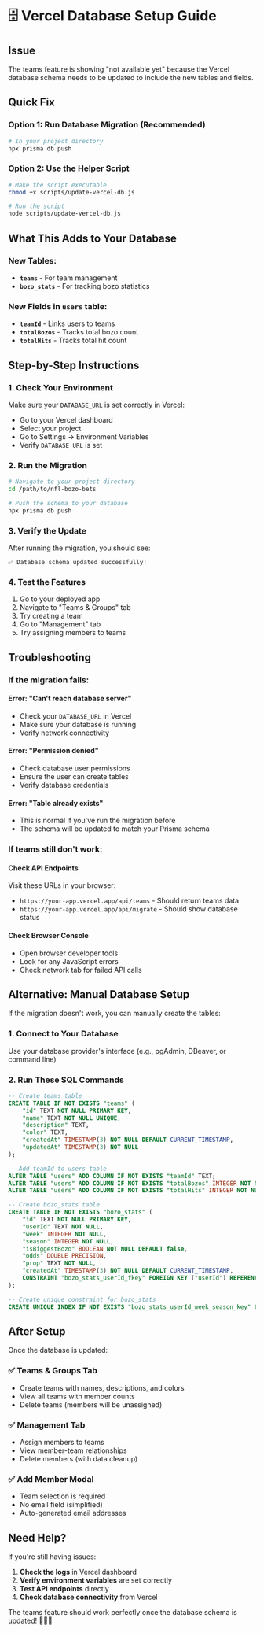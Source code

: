 # 🗄️ Vercel Database Setup Guide

## Issue
The teams feature is showing "not available yet" because the Vercel database schema needs to be updated to include the new tables and fields.

## Quick Fix

### Option 1: Run Database Migration (Recommended)
```bash
# In your project directory
npx prisma db push
```

### Option 2: Use the Helper Script
```bash
# Make the script executable
chmod +x scripts/update-vercel-db.js

# Run the script
node scripts/update-vercel-db.js
```

## What This Adds to Your Database

### New Tables:
- **`teams`** - For team management
- **`bozo_stats`** - For tracking bozo statistics

### New Fields in `users` table:
- **`teamId`** - Links users to teams
- **`totalBozos`** - Tracks total bozo count
- **`totalHits`** - Tracks total hit count

## Step-by-Step Instructions

### 1. **Check Your Environment**
Make sure your `DATABASE_URL` is set correctly in Vercel:
- Go to your Vercel dashboard
- Select your project
- Go to Settings → Environment Variables
- Verify `DATABASE_URL` is set

### 2. **Run the Migration**
```bash
# Navigate to your project directory
cd /path/to/nfl-bozo-bets

# Push the schema to your database
npx prisma db push
```

### 3. **Verify the Update**
After running the migration, you should see:
```
✅ Database schema updated successfully!
```

### 4. **Test the Features**
1. Go to your deployed app
2. Navigate to "Teams & Groups" tab
3. Try creating a team
4. Go to "Management" tab
5. Try assigning members to teams

## Troubleshooting

### If the migration fails:

#### **Error: "Can't reach database server"**
- Check your `DATABASE_URL` in Vercel
- Make sure your database is running
- Verify network connectivity

#### **Error: "Permission denied"**
- Check database user permissions
- Ensure the user can create tables
- Verify database credentials

#### **Error: "Table already exists"**
- This is normal if you've run the migration before
- The schema will be updated to match your Prisma schema

### If teams still don't work:

#### **Check API Endpoints**
Visit these URLs in your browser:
- `https://your-app.vercel.app/api/teams` - Should return teams data
- `https://your-app.vercel.app/api/migrate` - Should show database status

#### **Check Browser Console**
- Open browser developer tools
- Look for any JavaScript errors
- Check network tab for failed API calls

## Alternative: Manual Database Setup

If the migration doesn't work, you can manually create the tables:

### 1. Connect to Your Database
Use your database provider's interface (e.g., pgAdmin, DBeaver, or command line)

### 2. Run These SQL Commands
```sql
-- Create teams table
CREATE TABLE IF NOT EXISTS "teams" (
    "id" TEXT NOT NULL PRIMARY KEY,
    "name" TEXT NOT NULL UNIQUE,
    "description" TEXT,
    "color" TEXT,
    "createdAt" TIMESTAMP(3) NOT NULL DEFAULT CURRENT_TIMESTAMP,
    "updatedAt" TIMESTAMP(3) NOT NULL
);

-- Add teamId to users table
ALTER TABLE "users" ADD COLUMN IF NOT EXISTS "teamId" TEXT;
ALTER TABLE "users" ADD COLUMN IF NOT EXISTS "totalBozos" INTEGER NOT NULL DEFAULT 0;
ALTER TABLE "users" ADD COLUMN IF NOT EXISTS "totalHits" INTEGER NOT NULL DEFAULT 0;

-- Create bozo_stats table
CREATE TABLE IF NOT EXISTS "bozo_stats" (
    "id" TEXT NOT NULL PRIMARY KEY,
    "userId" TEXT NOT NULL,
    "week" INTEGER NOT NULL,
    "season" INTEGER NOT NULL,
    "isBiggestBozo" BOOLEAN NOT NULL DEFAULT false,
    "odds" DOUBLE PRECISION,
    "prop" TEXT NOT NULL,
    "createdAt" TIMESTAMP(3) NOT NULL DEFAULT CURRENT_TIMESTAMP,
    CONSTRAINT "bozo_stats_userId_fkey" FOREIGN KEY ("userId") REFERENCES "users"("id") ON DELETE CASCADE ON UPDATE CASCADE
);

-- Create unique constraint for bozo_stats
CREATE UNIQUE INDEX IF NOT EXISTS "bozo_stats_userId_week_season_key" ON "bozo_stats"("userId", "week", "season");
```

## After Setup

Once the database is updated:

### ✅ **Teams & Groups Tab**
- Create teams with names, descriptions, and colors
- View all teams with member counts
- Delete teams (members will be unassigned)

### ✅ **Management Tab**
- Assign members to teams
- View member-team relationships
- Delete members (with data cleanup)

### ✅ **Add Member Modal**
- Team selection is required
- No email field (simplified)
- Auto-generated email addresses

## Need Help?

If you're still having issues:

1. **Check the logs** in Vercel dashboard
2. **Verify environment variables** are set correctly
3. **Test API endpoints** directly
4. **Check database connectivity** from Vercel

The teams feature should work perfectly once the database schema is updated! 🏈📱✨
